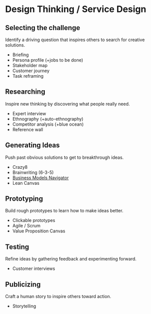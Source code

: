 # Design Thinking / Service Design

## Selecting the challenge

Identify a driving question that inspires others to search for creative solutions.

* Briefing
* Persona profile \(+jobs to be done\)
* Stakeholder map
* Customer journey
* Task reframing

## Researching

Inspire new thinking by discovering what people really need.

* Expert interview
* Ethnography \(+auto-ethnography\)
* Competitor analysis \(+blue ocean\)
* Reference wall

## Generating Ideas

Push past obvious solutions to get to breakthrough ideas.

* Crazy8
* Brainwriting \(6-3-5\)
* [Business Models Navigator](https://drive.google.com/open?id=1ldJzqKeRtyDTcRDAMs2p5GV07dSs1QEL)
* Lean Canvas 

## Prototyping

Build rough prototypes to learn how to make ideas better.

* Clickable prototypes
* Agile / Scrum
* Value Proposition Canvas

## Testing

Refine ideas by gathering feedback and experimenting forward.

* Customer interviews

## Publicizing

Craft a human story to inspire others toward action.

* Storytelling

